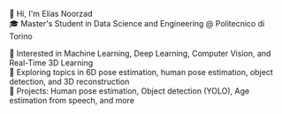 👋 Hi, I'm Elias Noorzad  
🎓 Master's Student in Data Science and Engineering @ Politecnico di Torino

🧠 Interested in Machine Learning, Deep Learning, Computer Vision, and Real-Time 3D Learning  
🔬 Exploring topics in 6D pose estimation, human pose estimation, object detection, and 3D reconstruction  
📂 Projects: Human pose estimation, Object detection (YOLO), Age estimation from speech, and more
